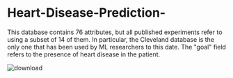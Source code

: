 # Heart-Disease-Prediction-
This database contains 76 attributes, but all published experiments refer to using a subset of 14 of them. In particular, the Cleveland database is the only one that has been used by ML researchers to this date. The "goal" field refers to the presence of heart disease in the patient.


![download](https://user-images.githubusercontent.com/87828805/146019743-0d777dc3-44b4-4b2f-b44f-5fd52a645672.png)
